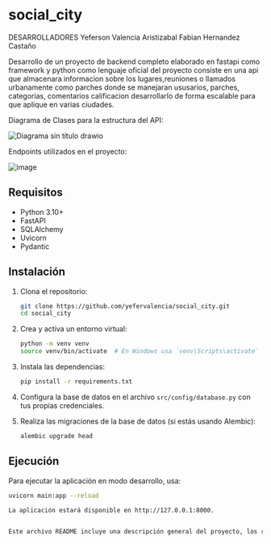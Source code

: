 # social_city

DESARROLLADORES
Yeferson Valencia Aristizabal
Fabian Hernandez Castaño

Desarrollo de un proyecto de backend completo elaborado en fastapi como framework y python como lenguaje oficial del proyecto
consiste en una api que almacenara informacion sobre los lugares,reuniones o llamados urbanamente como parches donde se manejaran ususarios, parches, categorias, comentarios calificacion desarrollarlo de forma escalable para que aplique en varias ciudades.

Diagrama de Clases para la estructura del API:

![Diagrama sin título drawio](https://github.com/yefervalencia/social_city/assets/123003082/df5b3edf-d7ea-40c4-b4e4-52ca9654a0a0)


Endpoints utilizados en el proyecto:

![image](https://github.com/yefervalencia/social_city/assets/123003082/30f84f55-9fe7-4d32-85db-e1ac9734e5a4)


## Requisitos

- Python 3.10+
- FastAPI
- SQLAlchemy
- Uvicorn
- Pydantic

## Instalación

1. Clona el repositorio:
    ```sh
    git clone https://github.com/yefervalencia/social_city.git
    cd social_city
    ```

2. Crea y activa un entorno virtual:
    ```sh
    python -m venv venv
    source venv/bin/activate  # En Windows usa `venv\Scripts\activate`
    ```

3. Instala las dependencias:
    ```sh
    pip install -r requirements.txt
    ```

4. Configura la base de datos en el archivo `src/config/database.py` con tus propias credenciales.

5. Realiza las migraciones de la base de datos (si estás usando Alembic):
    ```sh
    alembic upgrade head
    ```

## Ejecución

Para ejecutar la aplicación en modo desarrollo, usa:

```sh
uvicorn main:app --reload

La aplicación estará disponible en http://127.0.0.1:8000.


Este archivo README incluye una descripción general del proyecto, los requisitos, las instrucciones de instalación y ejecución, una descripción detallada de cada endpoint disponible en la API, la estructura del proyecto y la información sobre la licencia del proyecto. Puedes ajustarlo según las necesidades específicas de tu proyecto.
